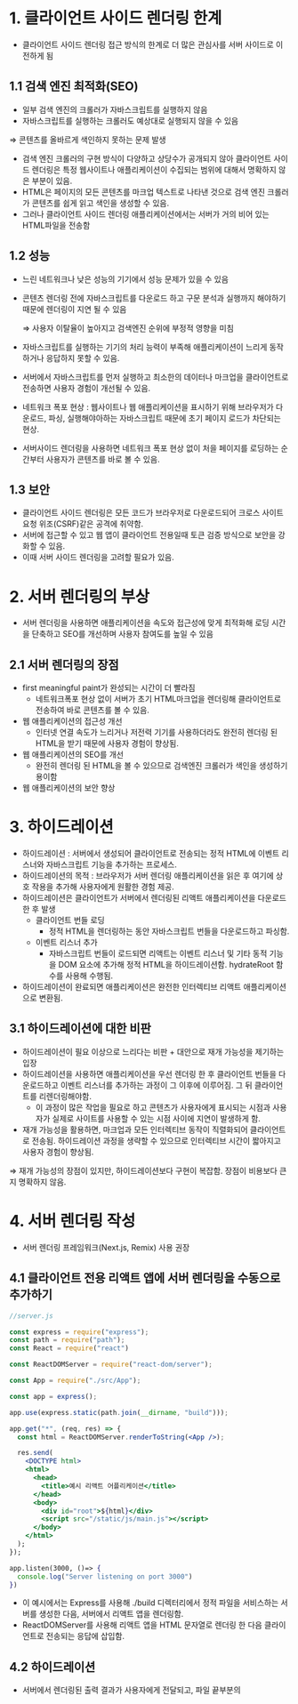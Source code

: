 # 1. 클라이언트 사이드 렌더링 한계

- 클라이언트 사이드 렌더링 접근 방식의 한계로 더 많은 관심사를 서버 사이드로 이전하게 됨

## 1.1 검색 엔진 최적화(SEO)

- 일부 검색 엔진의 크롤러가 자바스크립트를 실행하지 않음
- 자바스크립트를 실행하는 크롤러도 예상대로 실행되지 않을 수 있음

 ⇒ 콘텐츠를 올바르게 색인하지 못하는 문제 발생

- 검색 엔진 크롤러의 구현 방식이 다양하고 상당수가 공개되지 않아 클라이언트 사이드 렌더링은 특정 웹사이트나 애플리케이션이 수집되는 범위에 대해서 명확하지 않은 부분이 있음.
- HTML은 페이지의 모든 콘텐츠를 마크업 텍스트로 나타낸 것으로 검색 엔진 크롤러가 콘텐츠를 쉽게 읽고 색인을 생성할 수 있음.
- 그러나 클라이언트 사이드 렌더링 애플리케이션에서는 서버가 거의 비어 있는 HTML파일을 전송함

## 1.2 성능

- 느린 네트워크나 낮은 성능의 기기에서 성능 문제가 있을 수 있음
- 콘텐츠 렌더링 전에 자바스크립트를 다운로드 하고 구문 분석과 실행까지 해야하기 때문에 렌더링이 지연 될 수 있음
    
    ⇒ 사용자 이탈율이 높아지고 검색엔진 순위에 부정적 영향을 미침
    
- 자바스크립트를 실행하는 기기의 처리 능력이 부족해 애플리케이션이 느리게 동작하거나 응답하지 못할 수 있음.
- 서버에서 자바스크립트를 먼저 실행하고 최소한의 데이터나 마크업을 클라이언트로 전송하면 사용자 경험이 개선될 수 있음.
- 네트워크 폭포 현상 : 웹사이트나 웹 애플리케이션을 표시하기 위해 브라우저가 다운로드, 파싱, 실행해야아하는 자바스크립트 때문에 초기 페이지 로드가 차단되는 현상.
- 서버사이드 렌더링을 사용하면 네트워크 폭포 현상 없이 처을 페이지를 로딩하는 순간부터 사용자가 콘텐츠를 바로 볼 수 있음.

## 1.3 보안

- 클라이언트 사이드 렌더링은 모든 코드가 브라우저로 다운로드되어 크로스 사이트 요청 위조(CSRF)같은 공격에 취약함.
- 서버에 접근할 수 있고 웹 앱이 클라이언트 전용일때 토큰 검증 방식으로 보안을 강화할 수 있음.
- 이때 서버 사이드 렌더링을 고려할 필요가 있음.

# 2. 서버 렌더링의 부상

- 서버 렌더링을 사용하면 애플리케이션을 속도와 접근성에 맞게 최적화해 로딩 시간을 단축하고 SEO를 개선하며 사용자 참여도를 높일 수 있음

## 2.1 서버 렌더링의 장점

- first meaningful paint가 완성되는 시간이 더 빨라짐
    - 네트워크폭포 현상 없이 서버가 초기 HTML마크업을 렌더링해 클라이언트로 전송하여 바로 콘텐츠를 볼 수 있음.
- 웹 애플리케이션의 접근성 개선
    - 인터넷 연결 속도가 느리거나 저전력 기기를 사용하더라도 완전히 렌더링 된 HTML을 받기 때문에 사용자 경험이 향상됨.
- 웹 애플리케이션의 SEO를 개선
    - 완전히 렌더링 된 HTML을 볼 수 있으므로 검색엔진 크롤러가 색인을 생성하기 용이함
- 웹 애플리케이션의 보안 향상

# 3. 하이드레이션

- 하이드레이션 : 서버에서 생성되어 클라이언트로 전송되는 정적 HTML에 이벤트 리스너와 자바스크립트 기능을 추가하는 프로세스.
- 하이드레이션의 목적 : 브라우저가 서버 렌더링 애플리케이션을 읽은 후 여기에 상호 작용을 추가해 사용자에게 원활한 경험 제공.
- 하이드레이션은 클라이언트가 서버에서 렌더링된 리액트 애플리케이션을 다운로드한 후 발생
    - 클라이언트 번들 로딩
        - 정적 HTML을 렌더링하는 동안 자바스크립트 번들을 다운로드하고 파싱함.
    - 이벤트 리스너 추가
        - 자바스크립트 번들이 로드되면 리액트는 이벤트 리스너 및 기타 동적 기능을 DOM 요소에 추가해 정적 HTML을 하이드레이션함. hydrateRoot 함수를 사용해 수행됨.
- 하이드레이션이 완료되면 애플리케이션은 완전한 인터렉티브 리액트 애플리케이션으로 변환됨.

## 3.1 하이드레이션에 대한 비판

- 하이드레이션이 필요 이상으로 느리다는 비판 + 대안으로 재개 가능성을 제기하는 입장
- 하이드레이션을 사용하면 애플리케이션을 우선 렌더링 한 후 클라이언트 번들을 다운로드하고 이벤트 리스너를 추가하는 과정이 그 이후에 이루어짐. 그 뒤 클라이언트를 리렌더링해야함.
    - 이 과정이 많은 작업을 필요로 하고 콘텐츠가 사용자에게 표시되는 시점과 사용자가 실제로 사이트를 사용할 수 있는 시점 사이에 지연이 발생하게 함.
- 재개 가능성을 활용하면, 마크업과 모든 인터렉티브 동작이 직렬화되어 클라이언트로 전송됨. 하이드레이션 과정을 생략할 수 있으므로 인터렉티브 시간이 짧아지고 사용자 경험이 향상됨.

⇒ 재개 가능성의 장점이 있지만, 하이드레이션보다 구현이 복잡함. 장점이 비용보다 큰지 명확하지 않음.

# 4. 서버 렌더링 작성

- 서버 렌더링 프레임워크(Next.js, Remix) 사용 권장

## 4.1 클라이언트 전용 리액트 앱에 서버 렌더링을 수동으로 추가하기

```jsx
//server.js

const express = require("express");
const path = require("path");
const React = require("react")

const ReactDOMServer = require("react-dom/server");

const App = require("./src/App");

const app = express();

app.use(express.static(path.join(__dirname, "build")));

app.get("*", (req, res) => {
  const html = ReactDOMServer.renderToString(<App />);

  res.send(
    <DOCTYPE html>
    <html>
      <head>
        <title>예시 리액트 어플리케이션</title>
      </head>
      <body>
        <div id="root">${html}</div>
        <script src="/static/js/main.js"></script>
      </body>
    </html>
  );
});

app.listen(3000, ()=> {
  console.log("Server listening on port 3000")
})
```

- 이 예시에서는 Express를 사용해 ./build 디렉터리에서 정적 파일을 서비스하는 서버를 생성한 다음, 서버에서 리액트 앱을 렌더링함.
- ReactDOMServer를 사용해 리액트 앱을 HTML 문자열로 렌더링 한 다음 클라이언트로 전송되는 응답에 삽입함.

## 4.2 하이드레이션

- 서버에서 렌더링된 출력 결과가 사용자에게 전달되고, 파일 끝부분의 <script> 태그를 통해 클라이언트 번들을 로드할 때 하이드레이션이 발생함.

```jsx
import React from "react";
import { hydrateRoot } from "react-dom/client"
import App from "./App";

//클라이언트사이드에서 애플리케이션을 하이드레이션함
hydrateRoot(document, <App />);
```

# 5. 리액트의 서버 렌더링 API

## 5.1 renderToString

- 리액트에서 제공하는 서버 사이드 렌더링 API.
- 동기식으로 동작. 완전히 렌더링 된 HTML문자열을 반환

**사용법**

- react-dom/server 패키지에서 renderToString 함수를 가져와야함.
- 리액트 컴포넌트를 인수로 전달하여 호출하면 완전히 렌더링된 HTML문자열을 받을 수 있음

```jsx
import React from "react";
import { renderToString } from "react-dom/server";

function App() {
  return {
    <div>
	    <h1>안녕하세요</h1>
	  </div>
	};
}

const html = renderToString(<App />);
console.log(html);
```

**작동방식**

- 이 함수는 리액트 엘리먼트의 트리를 탐색하고 이를 실제 DOM엘리먼트에 해당하는 문자열 표현으로 변환한 다음 전체 문자열을 결과로 반환함
- JSX의 HTML변환 과정

```jsx
JSX -> React.createElement -> React 엘리먼트 -> renderToString(React element) -> HTML
```

- renderToString은 동기식 API이므로 실행이 중단되거나 일시적으로 중지될 수 없음.
- 대상이 되는 컴포넌트의 depth 가 많을수록 처리 시간이 걸릴 수 있음.
- 캐시와 같은 적절한 방지책이 없다면 모든 클라이언트에서 rederToString이 호출되어 이벤트 루프의 진행을 가로막고 시스템이 과부하될 수 있음.

**단점**

- 성능
    - 대규모 애플리케이션에서 처리속도가 느릴 수 있음
    - 동기식이기 때문에 이벤트 루프를 차단하고 서버가 응답하지 않을 수 있음
    - 완전히 렌더링된 HTML을 반환하므로 메모리 사용량이 과도할 수 있음. 메모리 사용량 증가로 응답 시간이 느려지거나 과부하 상태에서 서버 프로세스가 중단되는 패닉 상태에 이름
- 스트리밍 지원 부족
    - renderToString은 스트리밍을 지원하지 않으므로 HTML문자열 전체를 생성함.
    - 클라이언트가 HTML수신을 시작하기까지 오래 걸릴 수 있음.
    - HTML문자열 전체를 생성하기까지 대기한 후 클라이언트가 콘텐츠를 표시할 수 있음.

## 5.2 renderToPipeableStream

- renderToPipeableStream은 리액트 18에 도입된 서버사이드 렌더링 API
- 대규모 리액트 애플리케이션을 Node.js 스트림에 렌더링하는 효율적인 방법

**작동 방식**

- 응답 객체로 Node.js스트림을 반환함.
- 스트림을 사용하면 전체 데이터를 메모리에 한꺼번에 읽어들이는 대신 청크 단위로 점진적으로 처리함.
- 대용량 문자열이나 데이터 스트림을 다룰때 특히 유용함.

**Node.js 스트림**

- Node.js스트림은 출발지에서 목적지로 흐르는 데이터 흐름을 나타냄
- 종류
    - 읽기 가능 스트림
    - 쓰기 가능 스트림
    - 양방향 스트림
    - 변환 스트림
- 스트림 간에 데이터를 파이프 하는 기능 : 파이프를 사용하면 읽기 가능한 스트림의 출력을 쓰기 가능한 스트림의 입력에 직접 연결해서 데이터 흐름이 원활해짐.
    
    ⇒ 처리 프로세스 간소화, 메모리 사용량 줄어듬.
    

**리액트의 RenderToPipeableStream**

- RenderToPipeableStream은 리액트 서버 랜더러의 일부로, 리액트 애플리케이션을 Node.js 스트림으로 스트리밍 렌더링 할 수 있도록 설계되었음.

**요청생성**

- RenderToPipeableStream함수는 랜더링할 리액트 엘리먼트와 선택적인 옵션 객체를 인수로 전달받음.
- 이후 createRequestImpl 함수를 사용해 요청 객체를 생성.
- 이 요청 객체는 리액트 엘리먼트, 리소스, 응답 상태, 포켓 콘텍스트를 캡슐화함

**작업시작**

- 요청 객체를 인수로 startWork함수를 호출해 렌더링 프로세스를 시작함
- suspense : 렌더링 중 비동기 데이터 패치를 잘 처리해주는 기능
- suspense로 감싸진 컴포넌트는 비동기 데이터가 준비되면 점진적으로 추가되는 방식으로 구현 가능함. 다른 중요한 UI를 먼저 표시할 수 있음
- 사용자가 즉시 의미있는 컨텐츠를 볼 수 있고 많은 데이터가 확보되는 대로 점진적으로 페이지를 향상시킬 수 있음.

**파이프 가능 스트림으로 반환**

- RenderToPipeableStream은 pipe 메서드와 abort 메서드를 포함하는 객체를 반환함
- pipe 메서드는 렌더링된 출력을 쓰기 가능 스트림으로 전달함.
- abort 메서드는 대기중인 모든 입출력 작업을 취소하고 남은 작업을 클라이언트 렌더링 모드로 전환하는데 사용함

**목적지로 파이핑**

- pipe 메서드가 목적지 스트림과 함께 호출되면 데이터가 전송되기 시작했는지 확인함.

**스트림 이벤트 처리**

- 목적지 스트림이 더 많은 데이터를 수신할 준비가 되면 drain 이벤트 핸들러는 startFlowing을 호출해 데이터 흐름을 제개함.
- 목적지에서 오류가 발생하거나 조기 종료되면 abort함수를 호출해 렌더링 프로세스를 중지함

**렌더링 중단**

- abort 메서드를 호출할 때 렌더링 프로세스를 중단하는 이유를 전달할 수 있음.

**RenderToPipeableStream의 기능**

- 스트리밍
    - 파이프 가능한 Node.js 스트림을 반환함
- 유연성
    - HTML이 렌더링 되는 방식을 더 세밀하게 제어할 수 있음.
- Suspense 지원
    - 비동기 데이터 패치와 지연로딩 관리. 이 데이터에 의존하는 컴포넌트만 따로 관리

## 5.3 renderToReadableStream

- renderToPipeableStream과 유사하지만, 브라우저 스트림을 반환함.

**Node.js스트림과 브라우저 스트림**

| 구분 | Node.js 스트림 | 브라우저 스트림 |
| --- | --- | --- |
| 작동 환경 | 파일 입출력, 네트워크 입출력, 종단간 스트리밍을 다루는 서버 환경 | 웹 브라우저 내의 클라이언트 환경 |
| API | Node.js에 맞춰 작성된 API | WHATWG에서 정의한 스트림 표준 |
| 데이터 처리 방식 | 읽기 가능, 쓰기 가능, 양방향, 변환 스트림 각각에 클래스가 있음 | read(), write(), pipeThrough()등의 메서드를 사용 |

## 5.4 언제 무엇을 사용해야 하나요?

- rederToString은 동기식으로 동작하기 때문에 적합하지 않을 때가 있음
- RenderToPipeableStream과 RenderToReadableStream은 이를 보완한 비동기 스트림 기반 방식이며 각각 서버 네이티브, 브라우저 네이티브 방식이기 때문에 환경에 따라 선택하면 됨.
- 현재 사용중인 많은 서드파티 라이브러리(데이터 패치, css관련)들이 이런 API와 호환되지 않음
    
    ⇒ 서버에서 렌더링이 완료되지 않은 채 브라우저에서 부분적으로 하이드레이션 해야하는 사례를 지원하지 않음
    
- 상황에 따라 다르다 or 그냥 프레임워크 써라

# 6 직접 구현하지 마세요

- 처음부터 직접 서버 렌더링을 구현하면 비효율적이고 여러 문제 발생
- 그냥 프레임워크 써라 방법이 더 나은 이유를 살펴봅시다(Next.jst, Remix)

**에지 케이스 및 복잡성 처리**

- 비동기 데이터 패치, 코드 분할, 리액트 수명주기 이벤트 관리 등 다양한 에지 케이스를 해결해야함.
- 프레임워크에는 에지 케이스에 대한 해결책이 포함되어있음. 복잡성을 직접 처리할 필요 x
- 보안을 염두에 두고 설계되었기 때문에 안전하고 격리된 데이터 패치 방식을 사용해 유출 가능성을 미연에 방지

**성능 최적화**

- 자동 코드 분할, 서버 렌더링, 캐싱 등의 성능 최적화 기능을 기본으로 제공

**개발자 경험 및 생산성**

- 직접 구현하면 시간 짱많이 걸림 ⇒ 프레임워크 사용하면 기본 서버 렌더링 인프라는 신경쓰지 않고 애플리케이션 기능 구현에 집중할 수 있음.
- 생산성 향상과 개발자 경험 개선

**모범 사례와 코딩 규칙**

- 모범 사례를 염두에 두고 설계된 프레임워크이므로 여기서 제안한 코딩 규칙을 따르면 탄탄한 기반에서 애플리케이션을 작성할 수 있음.
